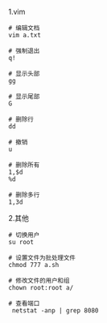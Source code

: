 1.vim

```shell
# 编辑文档
vim a.txt

# 强制退出
q!

# 显示头部
gg

# 显示尾部
G

# 删除行
dd

# 撤销
u

# 删除所有
1,$d
%d

# 删除多行
1,3d
```

2.其他

```shell
# 切换用户
su root

# 设置文件为批处理文件
chmod 777 a.sh

# 修改文件的用户和组
chown root:root a/

# 查看端口
 netstat -anp | grep 8080
```

